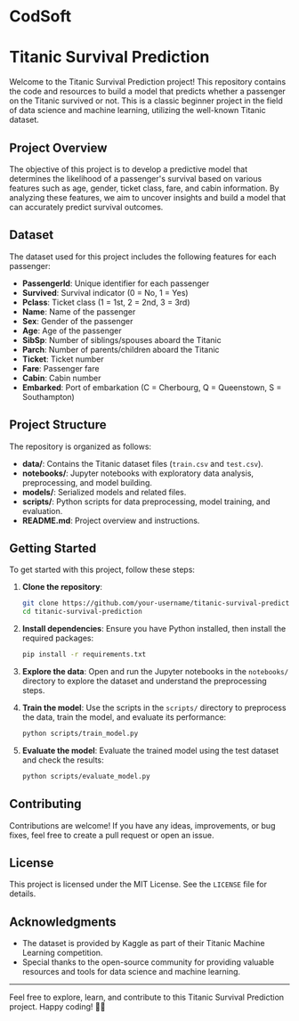 # CodSoft
# Titanic Survival Prediction

Welcome to the Titanic Survival Prediction project! This repository contains the code and resources to build a model that predicts whether a passenger on the Titanic survived or not. This is a classic beginner project in the field of data science and machine learning, utilizing the well-known Titanic dataset.

## Project Overview

The objective of this project is to develop a predictive model that determines the likelihood of a passenger's survival based on various features such as age, gender, ticket class, fare, and cabin information. By analyzing these features, we aim to uncover insights and build a model that can accurately predict survival outcomes.

## Dataset

The dataset used for this project includes the following features for each passenger:

- **PassengerId**: Unique identifier for each passenger
- **Survived**: Survival indicator (0 = No, 1 = Yes)
- **Pclass**: Ticket class (1 = 1st, 2 = 2nd, 3 = 3rd)
- **Name**: Name of the passenger
- **Sex**: Gender of the passenger
- **Age**: Age of the passenger
- **SibSp**: Number of siblings/spouses aboard the Titanic
- **Parch**: Number of parents/children aboard the Titanic
- **Ticket**: Ticket number
- **Fare**: Passenger fare
- **Cabin**: Cabin number
- **Embarked**: Port of embarkation (C = Cherbourg, Q = Queenstown, S = Southampton)

## Project Structure

The repository is organized as follows:

- **data/**: Contains the Titanic dataset files (`train.csv` and `test.csv`).
- **notebooks/**: Jupyter notebooks with exploratory data analysis, preprocessing, and model building.
- **models/**: Serialized models and related files.
- **scripts/**: Python scripts for data preprocessing, model training, and evaluation.
- **README.md**: Project overview and instructions.

## Getting Started

To get started with this project, follow these steps:

1. **Clone the repository**:
   ```sh
   git clone https://github.com/your-username/titanic-survival-prediction.git
   cd titanic-survival-prediction
   ```

2. **Install dependencies**:
   Ensure you have Python installed, then install the required packages:
   ```sh
   pip install -r requirements.txt
   ```

3. **Explore the data**:
   Open and run the Jupyter notebooks in the `notebooks/` directory to explore the dataset and understand the preprocessing steps.

4. **Train the model**:
   Use the scripts in the `scripts/` directory to preprocess the data, train the model, and evaluate its performance:
   ```sh
   python scripts/train_model.py
   ```

5. **Evaluate the model**:
   Evaluate the trained model using the test dataset and check the results:
   ```sh
   python scripts/evaluate_model.py
   ```

## Contributing

Contributions are welcome! If you have any ideas, improvements, or bug fixes, feel free to create a pull request or open an issue.

## License

This project is licensed under the MIT License. See the `LICENSE` file for details.

## Acknowledgments

- The dataset is provided by Kaggle as part of their Titanic Machine Learning competition.
- Special thanks to the open-source community for providing valuable resources and tools for data science and machine learning.

---

Feel free to explore, learn, and contribute to this Titanic Survival Prediction project. 
Happy coding! 🚢✨

